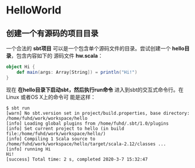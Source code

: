 HelloWorld
===================================================================================
## 创建一个有源码的项目目录
一个合法的 **sbt项目** 可以是一个包含单个源码文件的目录。尝试创建一个 **hello目录**，包含内容如下的
源码文件 **hw.scala**：
```scala
object Hi {
    def main(args: Array[String]) = println("Hi!")
}
```
现在 **在hello目录下启动sbt，然后执行run命令** 进入到sbt的交互式命令行。在 Linux 或者OS X上的命令可
能是这样：
```
$ sbt run
[warn] No sbt.version set in project/build.properties, base directory: /home/fuhd/work/workspace/hello
[info] Loading global plugins from /home/fuhd/.sbt/1.0/plugins
[info] Set current project to hello (in build file:/home/fuhd/work/workspace/hello/)
[info] Compiling 1 Scala source to /home/fuhd/work/workspace/hello/target/scala-2.12/classes ...
[info] running Hi 
Hi!
[success] Total time: 2 s, completed 2020-3-7 15:32:47
```